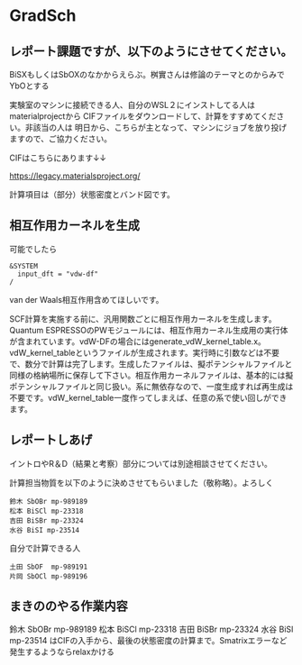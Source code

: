 # GradSch

## レポート課題ですが、以下のようにさせてください。

BiSXもしくはSbOXのなかからえらぶ。桝實さんは修論のテーマとのからみでYbOとする

実験室のマシンに接続できる人、自分のWSL２にインストしてる人はmaterialprojectから
CIFファイルをダウンロードして、計算をすすめてください。非該当の人は
明日から、こちらが主となって、マシンにジョブを放り投げますので、ご協力ください。

CIFはこちらにあります↓↓

https://legacy.materialsproject.org/

計算項目は（部分）状態密度とバンド図です。

## 相互作用カーネルを生成

可能でしたら
```
&SYSTEM
  input_dft = "vdw-df"
/
```
van der Waals相互作用含めてほしいです。

SCF計算を実施する前に、汎用関数ごとに相互作用カーネルを生成します。Quantum ESPRESSOのPWモジュールには、相互作用カーネル生成用の実行体が含まれています。vdW-DFの場合にはgenerate_vdW_kernel_table.x。vdW_kernel_tableというファイルが生成されます。実行時に引数などは不要で、数分で計算は完了します。生成したファイルは、擬ポテンシャルファイルと同様の格納場所に保存して下さい。相互作用カーネルファイルは、基本的には擬ポテンシャルファイルと同じ扱い。系に無依存なので、一度生成すれば再生成は不要です。vdW_kernel_table一度作ってしまえば、任意の系で使い回しができます。

## レポートしあげ

イントロやR＆D（結果と考察）部分については別途相談させてください。

計算担当物質を以下のように決めさせてもらいました（敬称略）。よろしく

```
鈴木 SbOBr mp-989189
松本 BiSCl mp-23318
吉田 BiSBr mp-23324
水谷 BiSI mp-23514
```

自分で計算できる人

```
土田 SbOF  mp-989191
片岡 SbOCl mp-989196
```

## まきののやる作業内容


鈴木 SbOBr mp-989189
松本 BiSCl mp-23318
吉田 BiSBr mp-23324
水谷 BiSI mp-23514
はCIFの入手から、最後の状態密度の計算まで。Smatrixエラーなど発生するようならrelaxかける
